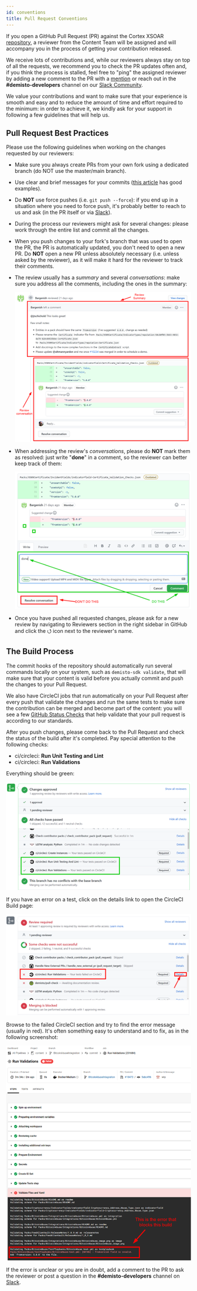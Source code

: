 ```yaml
---
id: conventions
title: Pull Request Conventions
---
```


If you open a GitHub Pull Request (PR) against the Cortex XSOAR [repository](https://github.com/demisto/content), a reviewer from the Content Team will be assigned and will accompany you in the process of getting your contribution released.

We receive lots of contributions and, while our reviewers always stay on top of all the requests, we recommend you to check the PR updates often and, if you think the process is stalled, feel free to "ping" the assigned reviewer by adding a new comment to the PR with a [mention](https://github.blog/2011-03-23-mention-somebody-they-re-notified/) or reach out in the **#demisto-developers** channel on our [Slack Community](https://dfircommunity.slack.com).

We value your contributions and want to make sure that your experience is smooth and easy and to reduce the amount of time and effort required to the minimum: in order to achieve it, we kindly ask for your support in following a few guidelines that will help us.

## Pull Request Best Practices

Please use the following guidelines when working on the changes requested by our reviewers:

- Make sure you always create PRs from your own fork using a dedicated branch (do NOT use the master/main branch).

- Use clear and brief messages for your commits ([this article](https://chris.beams.io/posts/git-commit/) has good examples).

- Do **NOT** use force pushes (i.e. `git push --force`): if you end up in a situation where you need to force push, it's probably better to reach to us and ask (in the PR itself or via [Slack](https://dfircommunity.slack.com)).

- During the process our reviewers might ask for several changes: please work through the entire list and commit all the changes.

-  When you push changes to your fork's branch that was used to open the PR, the PR is automatically updated, you don't need to open a new PR. Do **NOT** open a new PR unless absolutely necessary (i.e. unless asked by the reviewer), as it will make it hard for the reviewer to track their comments. 

- The review usually has a *summary* and several *conversations*: make sure you address all the comments, including the ones in the summary:

    ![Pull Request Review Sections](../doc_imgs/contributing/pull_request_review.png)

- When addressing the review's *conversations*, please do **NOT** mark them as resolved: just write "**done**" in a comment, so the reviewer can better keep track of them:

    ![Resolve Conversation](../doc_imgs/contributing/resolve_conversation.png)

- Once you have pushed all requested changes, please ask for a new review by navigating to Reviewers section in the right sidebar in GitHub and click the ⭯ icon next to the reviewer's name.


## The Build Process

The commit hooks of the repository should automatically run several commands locally on your system, such as `demisto-sdk validate`, that will make sure that your content is valid before you actually commit and push the changes to your Pull Request.

We also have CircleCI jobs that run automatically on your Pull Request after every push that validate the changes and run the same tests to make sure the contribution can be merged and become part of the content: you will see a few [GitHub Status Checks](https://help.github.com/en/github/collaborating-with-issues-and-pull-requests/about-status-checks) that help validate that your pull request is according to our standards.

After you push changes, please come back to the Pull Request and check the status of the build after it's completed. Pay special attention to the following checks:
- ci/circleci: **Run Unit Testing and Lint**
- ci/circleci: **Run Validations**

Everything should be green:

![Build Status Green](../doc_imgs/contributing/doc_status_green.png)

If you have an error on a test, click on the details link to open the CircleCI Build page:

![Build Status Red](../doc_imgs/contributing/doc_status_red.png)

Browse to the failed CircleCI section and try to find the error message (usually in red). It's often something easy to understand and to fix, as in the following screenshot:

![CircleCI Error](../doc_imgs/contributing/circleci_error.png)

If the error is unclear or you are in doubt, add a comment to the PR to ask the reviewer or post a question in the **#demisto-developers** channel on [Slack](https://dfircommunity.slack.com).
